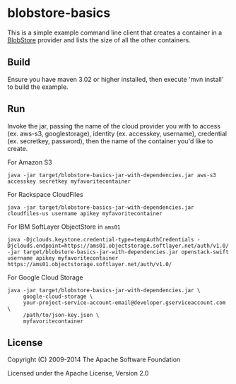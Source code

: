 # blobstore-basics

This is a simple example command line client that creates a container in a [BlobStore](http://jclouds.apache.org/start/blobstore/) provider and lists the size of all the other containers.

## Build

Ensure you have maven 3.02 or higher installed, then execute 'mvn install' to build the example.

## Run

Invoke the jar, passing the name of the cloud provider you with to access (ex. aws-s3, googlestorage), identity (ex. accesskey, username), credential (ex. secretkey, password), then the name of the container you'd like to create.

For Amazon S3

    java -jar target/blobstore-basics-jar-with-dependencies.jar aws-s3 accesskey secretkey myfavoritecontainer

For Rackspace CloudFiles

    java -jar target/blobstore-basics-jar-with-dependencies.jar cloudfiles-us username apikey myfavoritecontainer

For IBM SoftLayer ObjectStore in `ams01`

    java -Djclouds.keystone.credential-type=tempAuthCredentials -Djclouds.endpoint=https://ams01.objectstorage.softlayer.net/auth/v1.0/ -jar target/blobstore-basics-jar-with-dependencies.jar openstack-swift username apikey myfavoritecontainer https://ams01.objectstorage.softlayer.net/auth/v1.0/
  
For Google Cloud Storage

    java -jar target/blobstore-basics-jar-with-dependencies.jar \
         google-cloud-storage \
         your-project-service-account-email@developer.gserviceaccount.com \
         /path/to/json-key.json \
         myfavoritecontainer


## License

Copyright (C) 2009-2014 The Apache Software Foundation

Licensed under the Apache License, Version 2.0 
